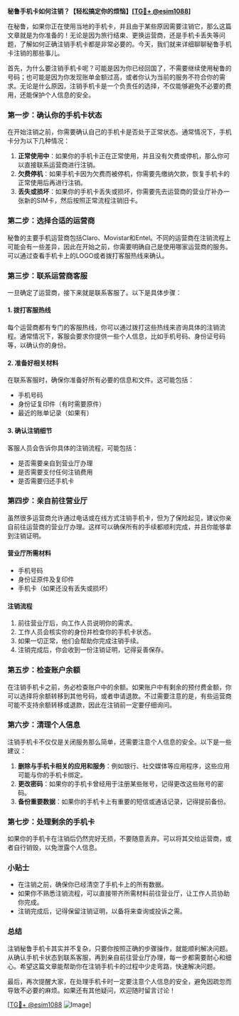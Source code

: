 **秘鲁手机卡如何注销？【轻松搞定你的烦恼】[[TG💪+ @esim1088](https://t.me/s/esim1088)]**

在秘鲁，如果你正在使用当地的手机卡，并且由于某些原因需要注销它，那么这篇文章就是为你准备的！无论是因为旅行结束、更换运营商，还是手机卡丢失等问题，了解如何正确注销手机卡都是非常必要的。今天，我们就来详细聊聊秘鲁手机卡注销的那些事儿。

首先，为什么要注销手机卡呢？可能是因为你已经回国了，不需要继续使用秘鲁的号码；也可能是因为你发现账单金额过高，或者你认为当前的服务不符合你的需求。无论是什么原因，注销手机卡是一个负责任的选择，不仅能够避免不必要的费用，还能保护个人信息的安全。

### **第一步：确认你的手机卡状态**
在开始注销之前，你需要确认自己的手机卡是否处于正常状态。通常情况下，手机卡分为以下几种情况：

1. **正常使用中**：如果你的手机卡正在正常使用，并且没有欠费或停机，那么你可以直接联系运营商进行注销。
2. **欠费停机**：如果手机卡因为欠费而被停机，你需要先缴纳欠款，恢复手机卡的正常使用后再进行注销。
3. **丢失或损坏**：如果你的手机卡丢失或损坏，你需要先去运营商的营业厅补办一张新的SIM卡，然后按照正常流程注销旧卡。

### **第二步：选择合适的运营商**
秘鲁的主要手机运营商包括Claro、Movistar和Entel。不同的运营商在注销流程上可能会有一些差异，因此在开始之前，你需要明确自己是使用哪家运营商的服务。可以通过查看手机卡上的LOGO或者拨打客服热线来确认。

### **第三步：联系运营商客服**
一旦确定了运营商，接下来就是联系客服了。以下是具体步骤：

#### **1. 拨打客服热线**
每个运营商都有专门的客服热线，你可以通过拨打这些热线来咨询具体的注销流程。通常情况下，客服会要求你提供一些个人信息，比如手机号码、身份证号码等，以确认你的身份。

#### **2. 准备好相关材料**
在联系客服时，确保你准备好所有必要的信息和文件。这可能包括：
- 手机号码
- 身份证复印件（有时需要原件）
- 最近的账单记录（如果有）

#### **3. 确认注销细节**
客服人员会告诉你具体的注销流程，可能包括：
- 是否需要亲自到营业厅办理
- 是否需要支付任何注销费用
- 是否需要归还手机卡

### **第四步：亲自前往营业厅**
虽然很多运营商允许通过电话或在线方式注销手机卡，但为了保险起见，建议你亲自前往运营商的营业厅办理。这样可以确保所有的手续都顺利完成，并且你能够拿到注销证明。

#### **营业厅所需材料**
- 手机号码
- 身份证原件及复印件
- 手机卡（如果还没有丢失或损坏）

#### **注销流程**
1. 前往营业厅后，向工作人员说明你的需求。
2. 工作人员会核实你的身份并检查你的手机卡状态。
3. 如果一切正常，他们会帮助你完成注销手续。
4. 注销完成后，你会收到一份注销证明，记得妥善保存。

### **第五步：检查账户余额**
在注销手机卡之前，务必检查账户中的余额。如果账户中有剩余的预付费金额，你可以选择将余额转移到其他号码，或者申请退款。不过需要注意的是，有些运营商可能不支持余额转移或退款，因此在注销前一定要仔细询问。

### **第六步：清理个人信息**
注销手机卡不仅仅是关闭服务那么简单，还需要注意个人信息的安全。以下是一些建议：

1. **删除与手机卡相关的应用和服务**：例如银行、社交媒体等应用程序，这些应用可能与你的手机卡绑定。
2. **更改密码**：如果你的手机卡曾经用于注册某些账号，记得更改这些账号的密码。
3. **备份重要数据**：如果你的手机卡上有重要的短信或通话记录，记得提前备份。

### **第七步：处理剩余的手机卡**
如果你的手机卡在注销后仍然完好无损，不要随意丢弃。可以将其交给运营商，或者自行销毁，以免泄露个人信息。

### **小贴士**
- 在注销之前，确保你已经清空了手机卡上的所有数据。
- 如果你不熟悉注销流程，可以直接带齐所需材料前往营业厅，让工作人员协助你完成。
- 注销完成后，记得保留注销证明，以备将来查询或投诉之需。

### **总结**
注销秘鲁手机卡其实并不复杂，只要你按照正确的步骤操作，就能顺利解决问题。从确认手机卡状态到联系客服，再到亲自前往营业厅办理，每一步都需要耐心和细心。希望这篇文章能帮助你在注销手机卡的过程中少走弯路，快速解决问题。

最后，再次提醒大家，在处理手机卡时一定要注意个人信息的安全，避免因疏忽而导致不必要的麻烦。如果还有其他疑问，欢迎随时留言讨论！

[[TG💪+ @esim1088](https://t.me/s/esim1088) ![Image](https://i.postimg.cc/4NQfJmqS/Snipaste-2025-05-13-00-14-12.png)]